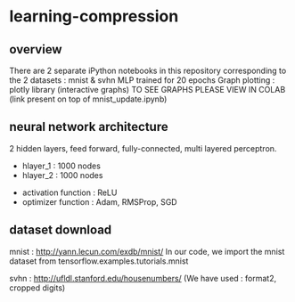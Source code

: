 # learning-compression
## overview
There are 2 separate iPython notebooks in this repository corresponding to the 2 datasets : mnist & svhn
MLP trained for 20 epochs
Graph plotting : plotly library (interactive graphs)
TO SEE GRAPHS PLEASE VIEW IN COLAB (link present on top of mnist_update.ipynb)

## neural network architecture
2 hidden layers, feed forward, fully-connected, multi layered perceptron.
- hlayer_1 : 1000 nodes
- hlayer_2 : 1000 nodes

* activation function : ReLU
* optimizer function : Adam, RMSProp, SGD

## dataset download
mnist : http://yann.lecun.com/exdb/mnist/
In our code, we import the mnist dataset from tensorflow.examples.tutorials.mnist

svhn : http://ufldl.stanford.edu/housenumbers/   (We have used : format2, cropped digits)

